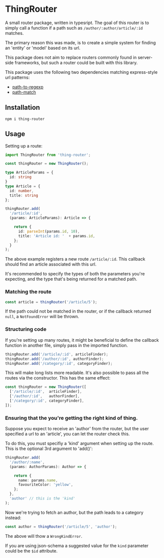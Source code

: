 ThingRouter
===========

A small router package, written in typesript. The goal of this router
is to simply call a function if a path such as `/author/:author/article/:id`
matches.

The primary reason this was made, is to create a simple system for finding
an 'entity' or 'model' based on its url.

This package does not aim to replace routers commonly found in server-side
frameworks, but such a router could be built with this library.

This package uses the following two dependencies matching express-style
url patterns:

* [path-to-regexp](https://www.npmjs.com/package/path-to-regexp)
* [path-match](https://www.npmjs.com/package/path-match)

Installation
------------

    npm i thing-router

Usage
-----

Setting up a route:

```typescript
import ThingRouter from 'thing-router';

const thingRouter = new ThingRouter();

type ArticleParams = {
  id: string
}
type Article = {
  id: number,
  title: string
};

thingRouter.add(
  '/article/:id',
  (params: ArticleParams): Article => {

    return {
      id: parseInt(params.id, 10),
      title: 'Article id: '  + params.id,
    };
  }
);
```

The above example registers a new route `/article/:id`. This callback should
find an article associated with this url.

It's recommended to specify the types of both the parameters you're expecting,
and the type that's being returned for a matched path.

### Matching the route

```typescript
const article = thingRouter('/article/5');
```

If the path could not be matched in the router, or if the callback returned
`null`, a `NotFoundError` will be thrown.

### Structuring code

If you're setting up many routes, it might be beneficial to define the
callback function in another file, simply pass in the imported function.

```typescript
thingRouter.add('/article/:id', articleFinder);
thingRouter.add('/author/:id', authorFinder);
thingRouter.add('/category/:id', categoryFinder);
```

This will make long lists more readable. It's also possible to pass all
the routes via the constructor. This has the same effect:

```typescript
const thingRouter = new ThingRouter([
  ['/article/:id',  articleFinder],
  ['/author/:id',   authorFinder],
  ['/category/:id', categoryFinder],
]);
```

### Ensuring that the you're getting the right kind of thing.

Suppose you expect to receive an 'author' from the router, but the user
specified a url to an 'article', you can let the router check this.

To do this, you must specifiy a 'kind' argument when setting up the route.
This is the optional 3rd argument to 'add()':

```typescript
thingRouter.add(
  '/author/:name',
  (params: AuthorParams): Author => {

    return {
      name: params.name,
      favouriteColor: 'yellow',
    };
  },
  'author' // this is the 'kind'
);
```

Now we're trying to fetch an author, but the path leads to a category
instead:

```typescript
const author = thingRouter('/article/5', 'author');
```

The above will thow a `WrongKindError`.

If you are using json-schema a suggested value for the `kind` parameter could
be the `$id` attribute.
